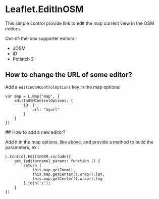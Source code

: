 # Leaflet.EditInOSM

This simple control provide link to edit the map current view in the OSM editors.

Out-of-the-box supporter editors:
- JOSM
- iD
- Potlatch 2

## How to change the URL of some editor?

Add a `editInOSMControlOptions` key in the map options:

```
var map = L.Map('map', {
    editInOSMControlOptions: {
        iD: {
            url: "myurl"
        }
    }
})
```

## How to add a new editor?

Add it in the map options, like above, and provide a method to build the parameters, ex.:

```
L.Control.EditInOSM.include({
    get_{editorname}_params: function () {
        return [
            this.map.getZoom(),
            this.map.getCenter().wrap().lat,
            this.map.getCenter().wrap().lng
        ].join('/');
    }
})
```